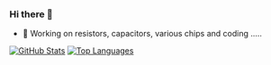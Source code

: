 ### Hi there 👋

<!--
**diverger/diverger** is a ✨ _special_ ✨ repository because its `README.md` (this file) appears on your GitHub profile.

Here are some ideas to get you started:

- 🔭 I’m currently working on ...
- 🌱 I’m currently learning ...
- 👯 I’m looking to collaborate on ...
- 🤔 I’m looking for help with ...
- 💬 Ask me about ...
- 📫 How to reach me: ...
- 😄 Pronouns: ...
- ⚡ Fun fact: ...
-->
- 🔭 Working on resistors, capacitors, various chips and coding .....

[![GitHub Stats](https://github-readme-stats.vercel.app/api?username=diverger&theme=merko&include_all_commits=true&count_private=true)](https://github.com/diverger)
[![Top Languages](https://github-readme-stats.vercel.app/api/top-langs/?username=diverger&layout=compact&theme=synthwave)](https://github.com/diverger)


